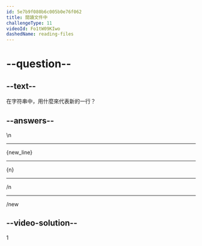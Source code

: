 ```yaml
---
id: 5e7b9f080b6c005b0e76f062
title: 閱讀文件中
challengeType: 11
videoId: Fo1tW09KIwo
dashedName: reading-files
---
```


# --question--

## --text--

在字符串中，用什麼來代表新的一行？

## --answers--

\\n

---

{new_line}

---

{n}

---

/n

---

/new

## --video-solution--

1
